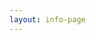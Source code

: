 ```yaml
---
layout: info-page
---
```


<!-- markdown file explaining how to use the website from a student's perspective -->
